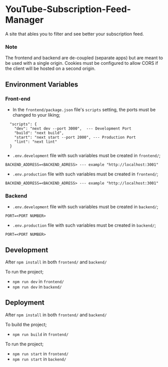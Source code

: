 # YouTube-Subscription-Feed-Manager
A site that ables you to filter and see better your subscription feed.


### Note
The frontend and backend are de-coupled (separate apps) but are meant to be used with a single origin. Cookies must be configured to allow CORS if the client will be hosted on a second origin.

## Environment Variables
### Front-end
- In the `frontend/package.json` file's `scripts` setting, the ports must be changed to your liking;
```
  "scripts": {
    "dev": "next dev --port 3000",  --- Development Port
    "build": "next build",
    "start": "next start --port 2000", --- Production Port
    "lint": "next lint"
  }
```
- `.env.development` file with such variables must be created in `frontend/`;
```
BACKEND_ADDRESS=<BACKEND_ADRESS> --- example "http://localhost:3001"
```
- `.env.production` file with such variables must be created in `frontend/`;
```
BACKEND_ADDRESS=<BACKEND_ADRESS> --- example "http://localhost:3001"
```

### Backend
- `.env.development` file with such variables must be created in `backend/`;
```
PORT=<PORT NUMBER>
```
- `.env.production` file with such variables must be created in `backend/`;
```
PORT=<PORT NUMBER>
```

## Development
After `npm install` in both `frontend/` and `backend/`

To run the project;
- `npm run dev` in `frontend/`
- `npm run dev` in `backend/`

## Deployment
After `npm install` in both `frontend/` and `backend/`

To build the project;
- `npm run build` in `frontend/`

To run the project;
- `npm run start` in `frontend/`
- `npm run start` in `backend/`
